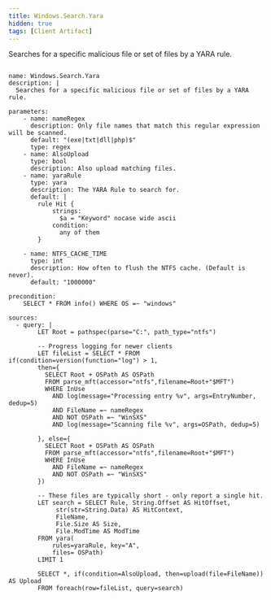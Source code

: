 ```yaml
---
title: Windows.Search.Yara
hidden: true
tags: [Client Artifact]
---
```


Searches for a specific malicious file or set of files by a YARA rule.


<pre><code class="language-yaml">
name: Windows.Search.Yara
description: |
  Searches for a specific malicious file or set of files by a YARA rule.

parameters:
    - name: nameRegex
      description: Only file names that match this regular expression will be scanned.
      default: "(exe|txt|dll|php)$"
      type: regex
    - name: AlsoUpload
      type: bool
      description: Also upload matching files.
    - name: yaraRule
      type: yara
      description: The YARA Rule to search for.
      default: |
        rule Hit {
            strings:
              $a = "Keyword" nocase wide ascii
            condition:
              any of them
        }

    - name: NTFS_CACHE_TIME
      type: int
      description: How often to flush the NTFS cache. (Default is never).
      default: "1000000"

precondition:
    SELECT * FROM info() WHERE OS =~ "windows"

sources:
  - query: |
        LET Root = pathspec(parse="C:", path_type="ntfs")

        -- Progress logging for newer clients
        LET fileList = SELECT * FROM if(condition=version(function="log") &gt; 1,
        then={
          SELECT Root + OSPath AS OSPath
          FROM parse_mft(accessor="ntfs",filename=Root+"$MFT")
          WHERE InUse
            AND log(message="Processing entry %v", args=EntryNumber, dedup=5)
            AND FileName =~ nameRegex
            AND NOT OSPath =~ "WinSXS"
            AND log(message="Scanning file %v", args=OSPath, dedup=5)

        }, else={
          SELECT Root + OSPath AS OSPath
          FROM parse_mft(accessor="ntfs",filename=Root+"$MFT")
          WHERE InUse
            AND FileName =~ nameRegex
            AND NOT OSPath =~ "WinSXS"
        })

        -- These files are typically short - only report a single hit.
        LET search = SELECT Rule, String.Offset AS HitOffset,
             str(str=String.Data) AS HitContext,
             FileName,
             File.Size AS Size,
             File.ModTime AS ModTime
        FROM yara(
            rules=yaraRule, key="A",
            files= OSPath)
        LIMIT 1

        SELECT *, if(condition=AlsoUpload, then=upload(file=FileName)) AS Upload
        FROM foreach(row=fileList, query=search)

</code></pre>


